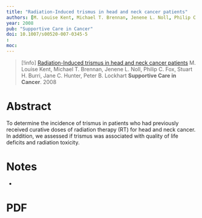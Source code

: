 ```yaml
---
title: "Radiation-Induced trismus in head and neck cancer patients"
authors: [M. Louise Kent, Michael T. Brennan, Jenene L. Noll, Philip C. Fox, Stuart H. Burri, Jane C. Hunter, Peter B. Lockhart]
year: 2008
pub: "Supportive Care in Cancer"
doi: 10.1007/s00520-007-0345-5
: 
moc: 
---
```

>[!info]
[Radiation-Induced trismus in head and neck cancer patients](https://pubmed.ncbi.nlm.nih.gov//)
M. Louise Kent, Michael T. Brennan, Jenene L. Noll, Philip C. Fox, Stuart H. Burri, Jane C. Hunter, Peter B. Lockhart
**Supportive Care in Cancer**. 2008

# Abstract
To determine the incidence of trismus in patients who had previously received curative doses of radiation therapy (RT) for head and neck cancer. In addition, we assessed if trismus was associated with quality of life deficits and radiation toxicity.

# Notes
- 

# PDF
